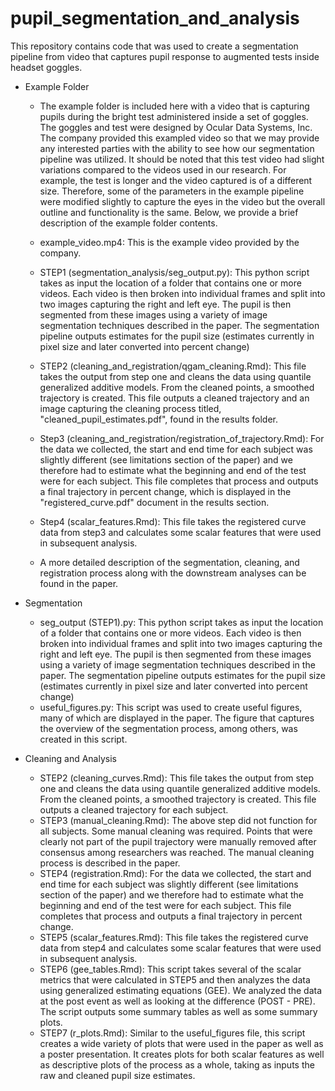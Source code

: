 # pupil_segmentation_and_analysis

This repository contains code that was used to create a segmentation pipeline from video that captures pupil response to augmented tests inside headset goggles. 


* Example Folder

  + The example folder is included here with a video that is capturing pupils during the bright test administered inside a set of goggles. The goggles and test were designed by Ocular Data Systems, Inc. The company provided this exampled video so that we may provide any interested parties with the ability to see how our segmentation pipeline was utilized. It should be noted that this test video had slight variations compared to the videos used in our research. For example, the test is longer and the video captured is of a different size. Therefore, some of the parameters in the example pipeline were modified slightly to capture the eyes in the video but the overall outline and functionality is the same. Below, we provide a brief description of the example folder contents.

  + example_video.mp4: This is the example video provided by the company. 
  + STEP1 (segmentation_analysis/seg_output.py): This python script takes as input the location of a folder that contains one or more videos. Each video is then broken into individual frames and split into two images capturing the right and left eye. The pupil is then segmented from these images using a variety of image segmentation techniques described in the paper. The segmentation pipeline outputs estimates for the pupil size (estimates currently in pixel size and later converted into percent change)
  + STEP2 (cleaning_and_registration/qgam_cleaning.Rmd): This file takes the output from step one and cleans the data using quantile generalized additive models. From the cleaned points, a smoothed trajectory is created. This file outputs a cleaned trajectory and an image capturing the cleaning process titled, "cleaned_pupil_estimates.pdf", found in the results folder.
  + Step3 (cleaning_and_registration/registration_of_trajectory.Rmd): For the data we collected, the start and end time for each subject was slightly different (see limitations section of the paper) and we therefore had to estimate what the beginning and end of the test were for each subject. This file completes that process and outputs a final trajectory in percent change, which is displayed in the "registered_curve.pdf" document in the results section. 
  + Step4 (scalar_features.Rmd): This file takes the registered curve data from step3 and calculates some scalar features that were used in subsequent analysis. 
  
  + A more detailed description of the segmentation, cleaning, and registration process along with the downstream analyses can be found in the paper.
  
* Segmentation

  + seg_output (STEP1).py: This python script takes as input the location of a folder that contains one or more videos. Each video is then broken into individual frames and split into two images capturing the right and left eye. The pupil is then segmented from these images using a variety of image segmentation techniques described in the paper. The segmentation pipeline outputs estimates for the pupil size (estimates currently in pixel size and later converted into percent change)
  + useful_figures.py: This script was used to create useful figures, many of which are displayed in the paper. The figure that captures the overview of the segmentation process, among others, was created in this script. 
  
* Cleaning and Analysis
  + STEP2 (cleaning_curves.Rmd): This file takes the output from step one and cleans the data using quantile generalized additive models. From the cleaned points, a smoothed trajectory is created. This file outputs a cleaned trajectory for each subject.
  + STEP3 (manual_cleaning.Rmd): The above step did not function for all subjects. Some manual cleaning was required. Points that were clearly not part of the pupil trajectory were manually removed after consensus among researchers was reached. The manual cleaning process is described in the paper. 
  + STEP4 (registration.Rmd): For the data we collected, the start and end time for each subject was slightly different (see limitations section of the paper) and we therefore had to estimate what the beginning and end of the test were for each subject. This file completes that process and outputs a final trajectory in percent change. 
  + STEP5 (scalar_features.Rmd): This file takes the registered curve data from step4 and calculates some scalar features that were used in subsequent analysis. 
  + STEP6 (gee_tables.Rmd): This script takes several of the scalar metrics that were calculated in STEP5 and then analyzes the data using generalized estimating equations (GEE). We analyzed the data at the post event as well as looking at the difference (POST - PRE). The script outputs some summary tables as well as some summary plots. 
  + STEP7 (r_plots.Rmd): Similar to the useful_figures file, this script creates a wide variety of plots that were used in the paper as well as a poster presentation. It creates plots for both scalar features as well as descriptive plots of the process as a whole, taking as inputs the raw and cleaned pupil size estimates. 
  
  
  